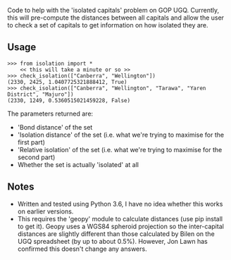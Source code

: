 Code to help with the 'isolated capitals' problem on GOP UGQ.  Currently, this will pre-compute the distances between all capitals and allow the user to check a set of capitals to get information on how isolated they are.

## Usage
```
>>> from isolation import *
    << this will take a minute or so >>
>>> check_isolation(["Canberra", "Wellington"])
(2330, 2425, 1.0407725321888412, True)
>>> check_isolation(["Canberra", "Wellington", "Tarawa", "Yaren District", "Majuro"])
(2330, 1249, 0.5360515021459228, False)
```


The parameters returned are:
- 'Bond distance' of the set
- 'Isolation distance' of the set (i.e. what we're trying to maximise for the first part)
- 'Relative isolation' of the set (i.e. what we're trying to maximise for the second part)
- Whether the set is actually 'isolated' at all

## Notes
- Written and tested using Python 3.6, I have no idea whether this works on earlier versions.
- This requires the 'geopy' module to calculate distances (use pip install to get it).  Geopy uses a WGS84 spheroid projection so the inter-capital distances are slightly different than those calculated by Bilen on the UGQ spreadsheet (by up to about 0.5%).  However, Jon Lawn has confirmed this doesn't change any answers.
